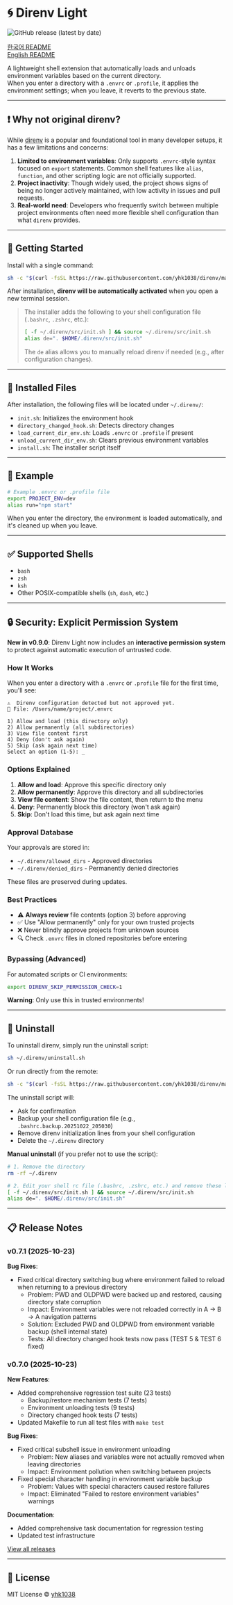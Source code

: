 # 🌀 Direnv Light

![GitHub release (latest by date)](https://img.shields.io/github/v/release/yhk1038/direnv?style=flat-square)

[한국어 README](./README.ko.md)\
[English README](./README.md)

A lightweight shell extension that automatically loads and unloads environment variables based on the current directory.\
When you enter a directory with a `.envrc` or `.profile`, it applies the environment settings; when you leave, it reverts to the previous state.

---

## ❗ Why not original direnv?

While [direnv](https://github.com/direnv/direnv) is a popular and foundational tool in many developer setups, it has a few limitations and concerns:

1. **Limited to environment variables**: Only supports `.envrc`-style syntax focused on `export` statements. Common shell features like `alias`, `function`, and other scripting logic are not officially supported.
2. **Project inactivity**: Though widely used, the project shows signs of being no longer actively maintained, with low activity in issues and pull requests.
3. **Real-world need**: Developers who frequently switch between multiple project environments often need more flexible shell configuration than what `direnv` provides.

---

## 🚀 Getting Started

Install with a single command:

```sh
sh -c "$(curl -fsSL https://raw.githubusercontent.com/yhk1038/direnv/main/install.sh)"
```

After installation, **direnv will be automatically activated** when you open a new terminal session.

> The installer adds the following to your shell configuration file (`.bashrc`, `.zshrc`, etc.):
> ```bash
> [ -f ~/.direnv/src/init.sh ] && source ~/.direnv/src/init.sh
> alias de=". $HOME/.direnv/src/init.sh"
> ```
>
> The `de` alias allows you to manually reload direnv if needed (e.g., after configuration changes).

---

## 📂 Installed Files

After installation, the following files will be located under `~/.direnv/`:

- `init.sh`: Initializes the environment hook
- `directory_changed_hook.sh`: Detects directory changes
- `load_current_dir_env.sh`: Loads `.envrc` or `.profile` if present
- `unload_current_dir_env.sh`: Clears previous environment variables
- `install.sh`: The installer script itself

---

## 🧪 Example

```bash
# Example .envrc or .profile file
export PROJECT_ENV=dev
alias run="npm start"
```

When you enter the directory, the environment is loaded automatically, and it's cleaned up when you leave.

---

## ✅ Supported Shells

- `bash`
- `zsh`
- `ksh`
- Other POSIX-compatible shells (`sh`, `dash`, etc.)

---

## 🔒 Security: Explicit Permission System

**New in v0.9.0**: Direnv Light now includes an **interactive permission system** to protect against automatic execution of untrusted code.

### How It Works

When you enter a directory with a `.envrc` or `.profile` file for the first time, you'll see:

```
⚠️  Direnv configuration detected but not approved yet.
📄 File: /Users/name/project/.envrc

1) Allow and load (this directory only)
2) Allow permanently (all subdirectories)
3) View file content first
4) Deny (don't ask again)
5) Skip (ask again next time)
Select an option (1-5): _
```

### Options Explained

1. **Allow and load**: Approve this specific directory only
2. **Allow permanently**: Approve this directory and all subdirectories
3. **View file content**: Show the file content, then return to the menu
4. **Deny**: Permanently block this directory (won't ask again)
5. **Skip**: Don't load this time, but ask again next time

### Approval Database

Your approvals are stored in:
- `~/.direnv/allowed_dirs` - Approved directories
- `~/.direnv/denied_dirs` - Permanently denied directories

These files are preserved during updates.

### Best Practices

- ⚠️ **Always review** file contents (option 3) before approving
- ✅ Use "Allow permanently" only for your own trusted projects
- ❌ Never blindly approve projects from unknown sources
- 🔍 Check `.envrc` files in cloned repositories before entering

### Bypassing (Advanced)

For automated scripts or CI environments:

```bash
export DIRENV_SKIP_PERMISSION_CHECK=1
```

**Warning**: Only use this in trusted environments!

---

## 🧹 Uninstall

To uninstall direnv, simply run the uninstall script:

```sh
sh ~/.direnv/uninstall.sh
```

Or run directly from the remote:

```sh
sh -c "$(curl -fsSL https://raw.githubusercontent.com/yhk1038/direnv/main/uninstall.sh)"
```

The uninstall script will:
- Ask for confirmation
- Backup your shell configuration file (e.g., `.bashrc.backup.20251022_205030`)
- Remove direnv initialization lines from your shell configuration
- Delete the `~/.direnv` directory

**Manual uninstall** (if you prefer not to use the script):

```sh
# 1. Remove the directory
rm -rf ~/.direnv

# 2. Edit your shell rc file (.bashrc, .zshrc, etc.) and remove these lines:
[ -f ~/.direnv/src/init.sh ] && source ~/.direnv/src/init.sh
alias de=". $HOME/.direnv/src/init.sh"
```

---

## 📋 Release Notes

### v0.7.1 (2025-10-23)

**Bug Fixes**:
- Fixed critical directory switching bug where environment failed to reload when returning to a previous directory
  - Problem: PWD and OLDPWD were backed up and restored, causing directory state corruption
  - Impact: Environment variables were not reloaded correctly in A → B → A navigation patterns
  - Solution: Excluded PWD and OLDPWD from environment variable backup (shell internal state)
  - Tests: All directory changed hook tests now pass (TEST 5 & TEST 6 fixed)

### v0.7.0 (2025-10-23)

**New Features**:
- Added comprehensive regression test suite (23 tests)
  - Backup/restore mechanism tests (7 tests)
  - Environment unloading tests (9 tests)
  - Directory changed hook tests (7 tests)
- Updated Makefile to run all test files with `make test`

**Bug Fixes**:
- Fixed critical subshell issue in environment unloading
  - Problem: New aliases and variables were not actually removed when leaving directories
  - Impact: Environment pollution when switching between projects
- Fixed special character handling in environment variable backup
  - Problem: Values with special characters caused restore failures
  - Impact: Eliminated "Failed to restore environment variables" warnings

**Documentation**:
- Added comprehensive task documentation for regression testing
- Updated test infrastructure

[View all releases](https://github.com/yhk1038/direnv/releases)

---

## 📄 License

MIT License © [yhk1038](https://github.com/yhk1038)

